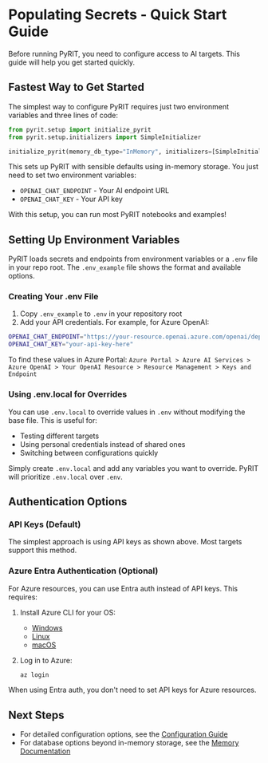# Populating Secrets - Quick Start Guide

Before running PyRIT, you need to configure access to AI targets. This guide will help you get started quickly.

## Fastest Way to Get Started

The simplest way to configure PyRIT requires just two environment variables and three lines of code:

```python
from pyrit.setup import initialize_pyrit
from pyrit.setup.initializers import SimpleInitializer

initialize_pyrit(memory_db_type="InMemory", initializers=[SimpleInitializer()])
```

This sets up PyRIT with sensible defaults using in-memory storage. You just need to set two environment variables:
- `OPENAI_CHAT_ENDPOINT` - Your AI endpoint URL
- `OPENAI_CHAT_KEY` - Your API key

With this setup, you can run most PyRIT notebooks and examples!

## Setting Up Environment Variables

PyRIT loads secrets and endpoints from environment variables or a `.env` file in your repo root. The `.env_example` file shows the format and available options.

### Creating Your .env File

1. Copy `.env_example` to `.env` in your repository root
2. Add your API credentials. For example, for Azure OpenAI:

```bash
OPENAI_CHAT_ENDPOINT="https://your-resource.openai.azure.com/openai/deployments/your-deployment/chat/completions"
OPENAI_CHAT_KEY="your-api-key-here"
```

To find these values in Azure Portal: `Azure Portal > Azure AI Services > Azure OpenAI > Your OpenAI Resource > Resource Management > Keys and Endpoint`

### Using .env.local for Overrides

You can use `.env.local` to override values in `.env` without modifying the base file. This is useful for:
- Testing different targets
- Using personal credentials instead of shared ones
- Switching between configurations quickly

Simply create `.env.local` and add any variables you want to override. PyRIT will prioritize `.env.local` over `.env`.

## Authentication Options

### API Keys (Default)
The simplest approach is using API keys as shown above. Most targets support this method.

### Azure Entra Authentication (Optional)
For Azure resources, you can use Entra auth instead of API keys. This requires:

1. Install Azure CLI for your OS:
   - [Windows](https://learn.microsoft.com/en-us/cli/azure/install-azure-cli-windows?tabs=azure-cli)
   - [Linux](https://learn.microsoft.com/en-us/cli/azure/install-azure-cli-linux?pivots=apt)
   - [macOS](https://learn.microsoft.com/en-us/cli/azure/install-azure-cli-macos)

2. Log in to Azure:
   ```bash
   az login
   ```

When using Entra auth, you don't need to set API keys for Azure resources.

## Next Steps

- For detailed configuration options, see the [Configuration Guide](../code/configuration/configuration.ipynb)
- For database options beyond in-memory storage, see the [Memory Documentation](../memory/0_memory.md)